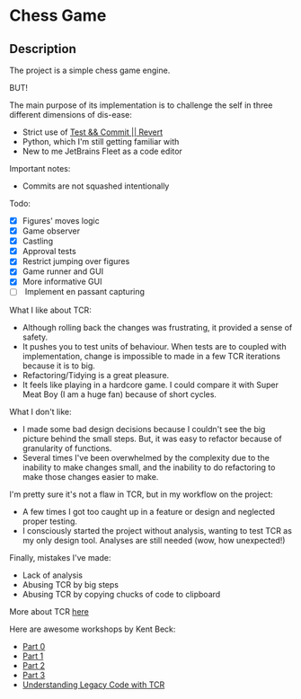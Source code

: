 # Chess Game

## Description
The project is a simple chess game engine.

BUT!

The main purpose of its implementation is to challenge the self in three different dimensions of dis-ease:
- Strict use of [Test && Commit || Revert](https://medium.com/@kentbeck_7670/test-commit-revert-870bbd756864)
- Python, which I'm still getting familiar with
- New to me JetBrains Fleet as a code editor

Important notes:
- Commits are not squashed intentionally

Todo:
- [x] Figures' moves logic
- [x] Game observer
- [x] Castling
- [x] Approval tests
- [x] Restrict jumping over figures
- [x] Game runner and GUI
- [x] More informative GUI
- [ ] <Rules> Implement en passant capturing

What I like about TCR:
- Although rolling back the changes was frustrating, it provided a sense of safety.
- It pushes you to test units of behaviour. When tests are to coupled with implementation,
change is impossible to made in a few TCR iterations because it is to big.
- Refactoring/Tidying is a great pleasure.
- It feels like playing in a hardcore game. I could compare it with Super Meat Boy (I am a huge fan) because of short cycles.

What I don't like:
- I made some bad design decisions because I couldn't see the big picture behind the small steps.
But, it was easy to refactor because of granularity of functions.
- Several times I've been overwhelmed by the complexity due to the inability to make changes small,
and the inability to do refactoring to make those changes easier to make.

I'm pretty sure it's not a flaw in TCR, but in my workflow on the project:
- A few times I got too caught up in a feature or design and neglected proper testing.
- I consciously started the project without analysis, wanting to test TCR as my only design tool.
Analyses are still needed (wow, how unexpected!)

Finally, mistakes I've made:
- Lack of analysis
- Abusing TCR by big steps
- Abusing TCR by copying chucks of code to clipboard

More about TCR [here](https://www.infoq.com/articles/test-commit-revert/)

Here are awesome workshops by Kent Beck:
- [Part 0](https://youtu.be/tnO2Mos0RjU?si=yj0RX3lT4aZ8RaSl)
- [Part 1](https://youtu.be/Aof0F9DvTFg?si=w4O3tstjAyZOsXcr)
- [Part 2](https://youtu.be/i3TUSxPy32A?si=WynMa-ySVXrMJK9e)
- [Part 3](https://youtu.be/9BBMj7OF4rc?si=6oi1hcALCPCCAImg)
- [Understanding Legacy Code with TCR](https://youtu.be/FFzHOyFeovE?si=yikGdcIcsBVA8mi9)